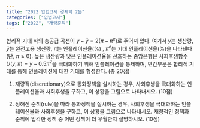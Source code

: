 ```yaml
---
title: "2022 입법고시 경제학 2문"
categories: ["입법고시"]
tags: ["2022", "재량준칙"]
---
```


합리적 기대 하의 총공급 곡선이 $y - \bar{y} = 2(\pi - \pi^e)$로 주어져 있다. 여기서 $y$는 생산량, $\bar{y}$는 완전고용 생산량, $\pi$는 인플레이션율(%) , $\pi^e$는 기대 인플레이션율(%)을 나타낸다 (단, $\pi \geq 0$). 높은 생산량과 낮은 인플레이션율을 선호하는 중앙은행은 사회후생함수 $U(y, \pi) = y - 0.5\pi^2$을 극대화하기 위해 인플레이션을 통제하며, 민간부문은 합리적 기대를 통해 인플레이션에 대한 기대를 형성한다. (총 20점)

1) 재량적(discretionary)으로 통화정책을 실시하는 경우, 사회후생을 극대화하는 인플레이션율과 사회후생을 구하고, 이 상황을 그림으로 나타내시오. (10점)

2) 정해진 준칙(rule)을 따라 통화정책을 실시하는 경우, 사회후생을 극대화하는 인플레이션율과 사회후생을 구하고, 이 상황을 그림으로 나타내시오. 재량적인 정책과 준칙에 입각한 정책 중 어떤 정책이 더 우월한지 설명하시오. (10점)
